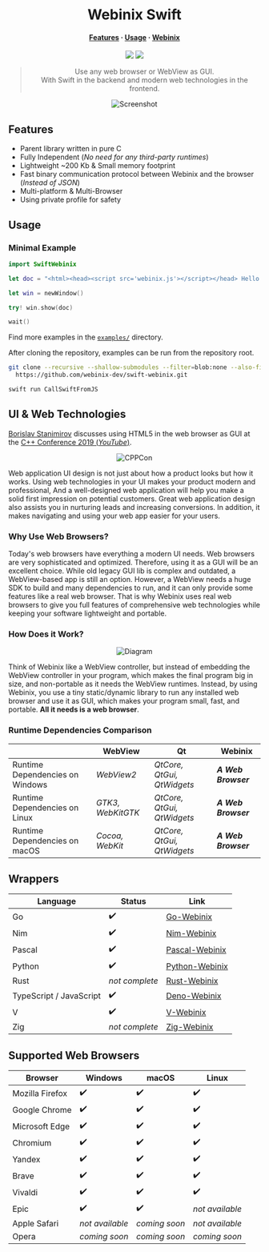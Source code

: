 <div align="center">

# Webinix Swift

<!-- #### [Features](#features) · [Installation](#installation) · [Usage](#usage) · [Documentation](#documentation) · [Webinix](https://github.com/webinix-dev/webinix) -->

#### [Features](#features) · [Usage](#usage) · [Webinix](https://github.com/webinix-dev/webinix)

[build-status]: https://img.shields.io/github/actions/workflow/status/webinix-dev/swift-webinix/ci.yml?branch=main&style=for-the-badge&logo=swift&labelColor=414868&logoColor=C0CAF5
[license]: https://img.shields.io/github/license/webinix-dev/swift-webinix?style=for-the-badge&logo=opensourcehardware&label=License&logoColor=C0CAF5&labelColor=414868&color=8c73cc

<!-- [release-version]: https://img.shields.io/github/v/tag/webinix-dev/swift-webinix?style=for-the-badge&logo=webtrees&logoColor=C0CAF5&labelColor=414868&color=7664C6 -->

[![][build-status]](https://github.com/webinix-dev/swift-webinix/actions?query=branch%3Amain)
[![][license]](https://github.com/webinix-dev/swift-webinix/blob/main/LICENSE)

<!-- [![][release-version]](https://github.com/webinix-dev/swift-webinix/releases/latest) -->

> Use any web browser or WebView as GUI.\
> With Swift in the backend and modern web technologies in the frontend.

![Screenshot](https://github.com/webinix-dev/webinix/assets/16948659/39c5b000-83eb-4779-a7ce-9769d3acf204)

</div>

## Features

- Parent library written in pure C
- Fully Independent (_No need for any third-party runtimes_)
- Lightweight ~200 Kb & Small memory footprint
- Fast binary communication protocol between Webinix and the browser (_Instead of JSON_)
- Multi-platform & Multi-Browser
- Using private profile for safety

## Usage

### Minimal Example

```swift
import SwiftWebinix

let doc = "<html><head><script src='webinix.js'></script></head> Hello World</html>"

let win = newWindow()

try! win.show(doc)

wait()
```

Find more examples in the [`examples/`](https://github.com/webinix-dev/swift-webinix/tree/main/examples) directory.

After cloning the repository, examples can be run from the repository root.

```sh
git clone --recursive --shallow-submodules --filter=blob:none --also-filter-submodules \
  https://github.com/webinix-dev/swift-webinix.git
```

```sh
swift run CallSwiftFromJS
```

## UI & Web Technologies

[Borislav Stanimirov](https://ibob.bg/) discusses using HTML5 in the web browser as GUI at the [C++ Conference 2019 (_YouTube_)](https://www.youtube.com/watch?v=bbbcZd4cuxg).

<!-- <div align="center">
  <a href="https://www.youtube.com/watch?v=bbbcZd4cuxg"><img src="https://img.youtube.com/vi/bbbcZd4cuxg/0.jpg" alt="Embrace Modern Technology: Using HTML 5 for GUI in C++ - Borislav Stanimirov - CppCon 2019"></a>
</div> -->

<div align="center">

![CPPCon](https://github.com/webinix-dev/webinix/assets/34311583/4e830caa-4ca0-44ff-825f-7cd6d94083c8)

</div>

Web application UI design is not just about how a product looks but how it works. Using web technologies in your UI makes your product modern and professional, And a well-designed web application will help you make a solid first impression on potential customers. Great web application design also assists you in nurturing leads and increasing conversions. In addition, it makes navigating and using your web app easier for your users.

### Why Use Web Browsers?

Today's web browsers have everything a modern UI needs. Web browsers are very sophisticated and optimized. Therefore, using it as a GUI will be an excellent choice. While old legacy GUI lib is complex and outdated, a WebView-based app is still an option. However, a WebView needs a huge SDK to build and many dependencies to run, and it can only provide some features like a real web browser. That is why Webinix uses real web browsers to give you full features of comprehensive web technologies while keeping your software lightweight and portable.

### How Does it Work?

<div align="center">

![Diagram](https://github.com/ttytm/webinix/assets/34311583/dbde3573-3161-421e-925c-392a39f45ab3)

</div>

Think of Webinix like a WebView controller, but instead of embedding the WebView controller in your program, which makes the final program big in size, and non-portable as it needs the WebView runtimes. Instead, by using Webinix, you use a tiny static/dynamic library to run any installed web browser and use it as GUI, which makes your program small, fast, and portable. **All it needs is a web browser**.

### Runtime Dependencies Comparison

|                                 | WebView           | Qt                         | Webinix               |
| ------------------------------- | ----------------- | -------------------------- | ------------------- |
| Runtime Dependencies on Windows | _WebView2_        | _QtCore, QtGui, QtWidgets_ | **_A Web Browser_** |
| Runtime Dependencies on Linux   | _GTK3, WebKitGTK_ | _QtCore, QtGui, QtWidgets_ | **_A Web Browser_** |
| Runtime Dependencies on macOS   | _Cocoa, WebKit_   | _QtCore, QtGui, QtWidgets_ | **_A Web Browser_** |

## Wrappers

| Language                | Status         | Link                                                      |
| ----------------------- | -------------- | --------------------------------------------------------- |
| Go                      | ✔️             | [Go-Webinix](https://github.com/webinix-dev/go-webinix)         |
| Nim                     | ✔️             | [Nim-Webinix](https://github.com/webinix-dev/nim-webinix)       |
| Pascal                  | ✔️             | [Pascal-Webinix](https://github.com/webinix-dev/pascal-webinix) |
| Python                  | ✔️             | [Python-Webinix](https://github.com/webinix-dev/python-webinix) |
| Rust                    | _not complete_ | [Rust-Webinix](https://github.com/webinix-dev/rust-webinix)     |
| TypeScript / JavaScript | ✔️             | [Deno-Webinix](https://github.com/webinix-dev/deno-webinix)     |
| V                       | ✔️             | [V-Webinix](https://github.com/webinix-dev/v-webinix)           |
| Zig                     | _not complete_ | [Zig-Webinix](https://github.com/webinix-dev/zig-webinix)       |

## Supported Web Browsers

| Browser         | Windows         | macOS         | Linux           |
| --------------- | --------------- | ------------- | --------------- |
| Mozilla Firefox | ✔️              | ✔️            | ✔️              |
| Google Chrome   | ✔️              | ✔️            | ✔️              |
| Microsoft Edge  | ✔️              | ✔️            | ✔️              |
| Chromium        | ✔️              | ✔️            | ✔️              |
| Yandex          | ✔️              | ✔️            | ✔️              |
| Brave           | ✔️              | ✔️            | ✔️              |
| Vivaldi         | ✔️              | ✔️            | ✔️              |
| Epic            | ✔️              | ✔️            | _not available_ |
| Apple Safari    | _not available_ | _coming soon_ | _not available_ |
| Opera           | _coming soon_   | _coming soon_ | _coming soon_   |
